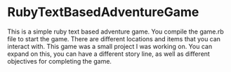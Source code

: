 RubyTextBasedAdventureGame
==========================

This is a simple ruby text based adventure game. You compile the game.rb file to start the game. There are different locations 
and items that you can interact with. This game was a small project I was working on. You can expand on this, you can have a 
different story line, as well as different objectives for completing the game. 
